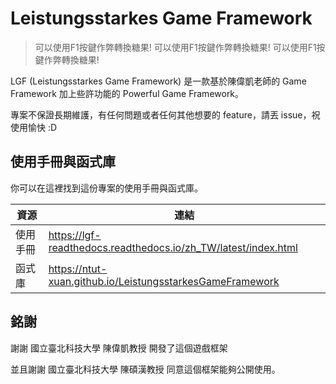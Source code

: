 # Leistungsstarkes Game Framework

> 可以使用F1按鍵作弊轉換糖果!
> 可以使用F1按鍵作弊轉換糖果!
> 可以使用F1按鍵作弊轉換糖果!

LGF (Leistungsstarkes Game Framework) 是一款基於陳偉凱老師的 Game Framework 加上些許功能的 Powerful Game Framework。

專案不保證長期維護，有任何問題或者任何其他想要的 feature，請丟 issue，祝使用愉快 :D

## 使用手冊與函式庫

你可以在這裡找到這份專案的使用手冊與函式庫。

| 資源 | 連結 |
| ---- | ---- |
| 使用手冊 | <https://lgf-readthedocs.readthedocs.io/zh_TW/latest/index.html> |
| 函式庫 | <https://ntut-xuan.github.io/LeistungsstarkesGameFramework> |

## 銘謝

謝謝 國立臺北科技大學 陳偉凱教授 開發了這個遊戲框架

並且謝謝 國立臺北科技大學 陳碩漢教授 同意這個框架能夠公開使用。
